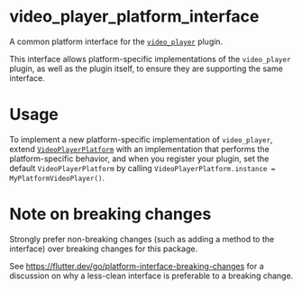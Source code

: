 # video_player_platform_interface

A common platform interface for the [`video_player`][1] plugin.

This interface allows platform-specific implementations of the `video_player`
plugin, as well as the plugin itself, to ensure they are supporting the
same interface.

# Usage

To implement a new platform-specific implementation of `video_player`, extend
[`VideoPlayerPlatform`][2] with an implementation that performs the
platform-specific behavior, and when you register your plugin, set the default
`VideoPlayerPlatform` by calling
`VideoPlayerPlatform.instance = MyPlatformVideoPlayer()`.

# Note on breaking changes

Strongly prefer non-breaking changes (such as adding a method to the interface)
over breaking changes for this package.

See https://flutter.dev/go/platform-interface-breaking-changes for a discussion
on why a less-clean interface is preferable to a breaking change.

[1]: ../better_player
[2]: lib/old_video_player_platform_interface.dart
